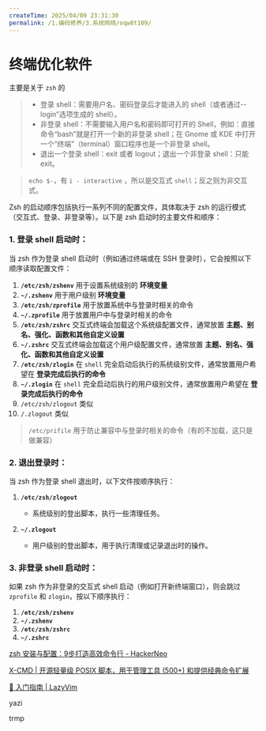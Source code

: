 ```yaml
---
createTime: 2025/04/09 23:31:30
permalink: /1.编码修养/3.系统网络/oqw8t109/
---
```


# 终端优化软件

主要是关于 `zsh` 的

>   *   登录 shell：需要用户名、密码登录后才能进入的 shell（或者通过--login”选项生成的 shell）。
>   *   非登录 shell：不需要输入用户名和密码即可打开的 Shell，例如：直接命令“bash”就是打开一个新的非登录 shell；在 Gnome 或 KDE 中打开一个“终端”（terminal）窗口程序也是一个非登录 shell。
>   *   退出一个登录 shell：exit 或者 logout；退出一个非登录 shell：只能 exit。

>   `echo $-`，有 `i - interactive` ，所以是交互式 `shell`；反之则为非交互式。

Zsh 的启动顺序包括执行一系列不同的配置文件，具体取决于 zsh 的运行模式（交互式、登录、非登录等）。以下是 zsh 启动时的主要文件和顺序：

### 1. 登录 shell 启动时：
当 zsh 作为登录 shell 启动时（例如通过终端或在 SSH 登录时），它会按照以下顺序读取配置文件：

1. **`/etc/zsh/zshenv`**  用于设置系统级别的 **环境变量**
2. **`~/.zshenv`**  用于用户级别 **环境变量**
3. **`/etc/zsh/zprofile`**  用于放置系统中与登录时相关的命令
4. **`~/.zprofile`**  用于放置用户中与登录时相关的命令
5. **`/etc/zsh/zshrc`**  交互式终端会加载这个系统级配置文件，通常放置 **主题、别名、强化、函数和其他自定义设置**
6. **`~/.zshrc`**  交互式终端会加载这个用户级配置文件，通常放置 **主题、别名、强化、函数和其他自定义设置**
7. **`/etc/zsh/zlogin`**  在 `shell` 完全启动后执行的系统级别文件，通常放置用户希望在 **登录完成后执行的命令**
8. **`~/.zlogin`**  在 `shell` 完全启动后执行的用户级别文件，通常放置用户希望在 **登录完成后执行的命令**
9. `/etc/zsh/zlogout` 类似
10. `/.zlogout` 类似

>   `/etc/prifile` 用于防止兼容中与登录时相关的命令（有的不加载，这只是做兼容）

### 2. 退出登录时：
当 zsh 作为登录 shell 退出时，以下文件按顺序执行：

1. **`/etc/zsh/zlogout`**  
   - 系统级别的登出脚本，执行一些清理任务。

2. **`~/.zlogout`**  
   - 用户级别的登出脚本，用于执行清理或记录退出时的操作。

### 3. 非登录 shell 启动时：
如果 zsh 作为非登录的交互式 shell 启动（例如打开新终端窗口），则会跳过 `zprofile` 和 `zlogin`，按以下顺序执行：

1. **`/etc/zsh/zshenv`**  
2. **`~/.zshenv`**  
3. **`/etc/zsh/zshrc`**  
4. **`~/.zshrc`**



[zsh 安装与配置：9步打造高效命令行 - HackerNeo](https://www.hackerneo.com/blog/dev-tools/better-use-terminal-with-zsh#安装-oh-my-zsh)



[X-CMD | 开源轻量级 POSIX 脚本，用于管理工具 (500+) 和提供经典命令扩展](https://cn.x-cmd.com/)



[🚀 入门指南 | LazyVim](https://lazyvim-github-io.vercel.app/zh-Hans/)

yazi



trmp
